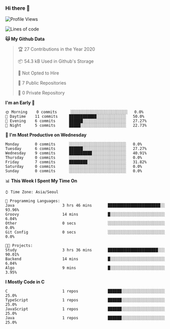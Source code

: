 

### Hi there 👋

<!--
**anf36/anf36** is a ✨ _special_ ✨ repository because its `README.md` (this file) appears on your GitHub profile.

Here are some ideas to get you started:

- 🔭 I’m currently working on ...
- 🌱 I’m currently learning ...
- 👯 I’m looking to collaborate on ...
- 🤔 I’m looking for help with ...
- 💬 Ask me about ...
- 📫 How to reach me: ...
- 😄 Pronouns: ...
- ⚡ Fun fact: ...
-->
<!--START_SECTION:waka-->
![Profile Views](http://img.shields.io/badge/Profile%20Views-47-blue)

![Lines of code](https://img.shields.io/badge/From%20Hello%20World%20I%27ve%20Written-954763%20lines%20of%20code-blue)

**🐱 My Github Data** 

> 🏆 27 Contributions in the Year 2020
 > 
> 📦 54.3 kB Used in Github's Storage 
 > 
> 🚫 Not Opted to Hire
 > 
> 📜 7 Public Repositories
 > 
> 🔑 0 Private Repository 
 > 
**I'm an Early 🐤** 

```text
🌞 Morning    0 commits      ░░░░░░░░░░░░░░░░░░░░░░░░░   0.0% 
🌆 Daytime    11 commits     ████████████░░░░░░░░░░░░░   50.0% 
🌃 Evening    6 commits      ██████░░░░░░░░░░░░░░░░░░░   27.27% 
🌙 Night      5 commits      █████░░░░░░░░░░░░░░░░░░░░   22.73%

```
📅 **I'm Most Productive on Wednesday** 

```text
Monday       0 commits      ░░░░░░░░░░░░░░░░░░░░░░░░░   0.0% 
Tuesday      6 commits      ██████░░░░░░░░░░░░░░░░░░░   27.27% 
Wednesday    9 commits      ██████████░░░░░░░░░░░░░░░   40.91% 
Thursday     0 commits      ░░░░░░░░░░░░░░░░░░░░░░░░░   0.0% 
Friday       7 commits      ████████░░░░░░░░░░░░░░░░░   31.82% 
Saturday     0 commits      ░░░░░░░░░░░░░░░░░░░░░░░░░   0.0% 
Sunday       0 commits      ░░░░░░░░░░░░░░░░░░░░░░░░░   0.0%

```


📊 **This Week I Spent My Time On** 

```text
⌚︎ Time Zone: Asia/Seoul

💬 Programming Languages: 
Java                     3 hrs 46 mins       ███████████████████████░░   93.96% 
Groovy                   14 mins             █░░░░░░░░░░░░░░░░░░░░░░░░   6.04% 
Other                    0 secs              ░░░░░░░░░░░░░░░░░░░░░░░░░   0.0% 
Git Config               0 secs              ░░░░░░░░░░░░░░░░░░░░░░░░░   0.0%

🐱‍💻 Projects: 
Study                    3 hrs 36 mins       ██████████████████████░░░   90.01% 
Backend                  14 mins             █░░░░░░░░░░░░░░░░░░░░░░░░   6.04% 
Algo                     9 mins              █░░░░░░░░░░░░░░░░░░░░░░░░   3.95%

```

**I Mostly Code in C** 

```text
C                        1 repos             ██████░░░░░░░░░░░░░░░░░░░   25.0% 
TypeScript               1 repos             ██████░░░░░░░░░░░░░░░░░░░   25.0% 
JavaScript               1 repos             ██████░░░░░░░░░░░░░░░░░░░   25.0% 
Java                     1 repos             ██████░░░░░░░░░░░░░░░░░░░   25.0%

```



<!--END_SECTION:waka-->
